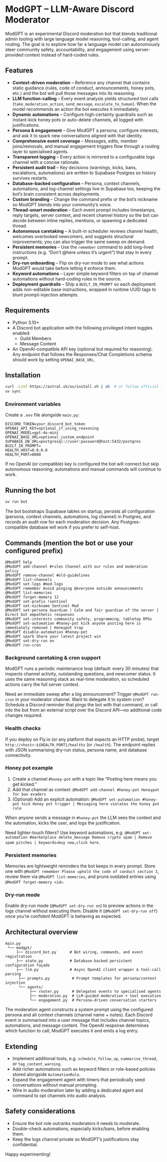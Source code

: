 # ModGPT – LLM-Aware Discord Moderator

ModGPT is an experimental Discord moderation bot that blends traditional admin tooling with large language model reasoning, tool-calling, and agent routing. The goal is to explore how far a language model can autonomously steer community safety, accountability, and engagement using server-provided context instead of hard-coded rules.

## Features

- **Context-driven moderation** – Reference any channel that contains static guidance (rules, code of conduct, announcements, honey pots, etc.) and the bot will pull those messages into its reasoning.
- **LLM function-calling** – Every event analysis yields structured tool calls (`take_moderation_action`, `send_message`, `escalate_to_human`). When the model recommends an action the bot executes it immediately.
- **Dynamic automations** – Configure high-certainty guardrails such as instant-kick honey pots or auto-delete channels, all logged with justifications.
- **Persona & engagement** – Give ModGPT a persona, configure interests, and ask it to spark new conversations aligned with that identity.
- **Comprehensive event coverage** – Messages, edits, member joins/removals, and manual engagement triggers flow through a routing layer to specialised agents.
- **Transparent logging** – Every action is mirrored to a configurable logs channel with a concise rationale.
- **Persistent audit trail** – Key decisions (warnings, kicks, bans, escalations, automations) are written to Supabase Postgres so history survives restarts.
- **Database-backed configuration** – Persona, context channels, automations, and log-channel settings live in Supabase too, keeping the bot’s brain consistent across deployments.
- **Custom branding** – Change the command prefix or the bot’s nickname so ModGPT blends into your community’s voice.
- **Thread-smart moderation** – Each event prompt includes timestamps, reply targets, server context, and recent channel history so the bot can decide between inline replies, mentions, or spawning a dedicated thread.
- **Autonomous caretaking** – A built-in scheduler reviews channel health, welcomes overlooked newcomers, and suggests structural improvements; you can also trigger the same sweep on demand.
- **Persistent memories** – Use the `remember` command to add long-lived instructions (e.g. “Don’t @here unless it’s urgent”) that stay in every prompt.
- **Dry-run onboarding** – Flip on dry-run mode to see what actions ModGPT would take before letting it enforce them.
- **Keyword automations** – Layer simple keyword filters on top of channel automations without hard-coding rules in the source.
- **Deployment guardrails** – Ship a `BUILT_IN_PROMPT` so each deployment adds non-editable base instructions, wrapped in runtime UUID tags to blunt prompt-injection attempts.

## Requirements

- Python 3.10+
- A Discord bot application with the following privileged intent toggles enabled:
  - Guild Members
  - Message Content
- An OpenAI-compatible API key (optional but required for reasoning). Any endpoint that follows the Responses/Chat Completions schema should work by setting `OPENAI_BASE_URL`.

## Installation

```bash
curl -LsSf https://astral.sh/uv/install.sh | sh  # or follow official instructions
uv sync
```

### Environment variables

Create a `.env` file alongside `main.py`:

```
DISCORD_TOKEN=your_discord_bot_token
OPENAI_API_KEY=optional_if_using_reasoning
OPENAI_MODEL=gpt-4o-mini
OPENAI_BASE_URL=optional_custom_endpoint
SUPABASE_DB_URL=postgresql://user:password@host:5432/postgres
BUILT_IN_PROMPT=
HEALTH_HOST=0.0.0.0
HEALTH_PORT=8080
```

If no OpenAI (or compatible) key is configured the bot will connect but skip autonomous reasoning; automations and manual commands will continue to work.

## Running the bot

```bash
uv run bot
```

The bot bootstraps Supabase tables on startup, persists all configuration (persona, context channels, automations, log channel) in Postgres, and records an audit row for each moderation decision. Any Postgres-compatible database will work if you prefer to self-host.

## Commands (mention the bot or use your configured prefix)

```
@ModGPT help
@ModGPT add-channel #rules Channel with our rules and moderation policy
@ModGPT remove-channel #old-guidelines
@ModGPT list-channels
@ModGPT set-logs #mod-logs
@ModGPT remember Avoid pinging @everyone outside announcements
@ModGPT list-memories
@ModGPT forget-memory 12
@ModGPT set-prefix !sentinel
@ModGPT set-nickname Sentinel Mod
@ModGPT set-persona Guardian | Calm and fair guardian of the server | Direct but empathetic responses
@ModGPT set-interests community safety, programming, tabletop RPGs
@ModGPT set-automation #honey-pot kick anyone posting here is immediately removed | Honeypot trap
@ModGPT disable-automation #honey-pot
@ModGPT spark Share your latest project win
@ModGPT set-dry-run on
@ModGPT run-cron
```

### Background caretaking & cron support

ModGPT runs a periodic maintenance loop (default: every 30 minutes) that inspects channel activity, outstanding questions, and newcomer status. It uses the same reasoning stack as real-time moderation, so scheduled actions carry the full server context.

Need an immediate sweep after a big announcement? Trigger `@ModGPT run-cron` in your moderator channel. Want to delegate it to system cron? Schedule a Discord reminder that pings the bot with that command, or call into the bot from an external script over the Discord API—no additional code changes required.

### Health checks

If you deploy on Fly.io (or any platform that expects an HTTP probe), target `http://<host>:${HEALTH_PORT}/healthz` (or `/health`). The endpoint replies with JSON summarising dry-run status, persona name, and database connectivity.

### Honey pot example

1. Create a channel `#honey-pot` with a topic like “Posting here means you get kicked.”
2. Add that channel as context: `@ModGPT add-channel #honey-pot Honeypot for ban evaders`
3. (Optional) Add an explicit automation: `@ModGPT set-automation #honey-pot kick Honey pot trigger | Messaging here violates the honey pot rule`

When anyone sends a message in `#honey-pot` the LLM sees the context and the automation, kicks the user, and logs the justification.

Need lighter-touch filters? Use keyword automations, e.g. `@ModGPT set-automation #marketplace delete_message Remove crypto spam | Remove spam pitches | keywords=buy now,click here`.

### Persistent memories

Memories are lightweight reminders the bot keeps in every prompt. Store one with `@ModGPT remember Please uphold the code of conduct section 3`, review them via `@ModGPT list-memories`, and prune outdated entries using `@ModGPT forget-memory <id>`.

### Dry-run mode

Enable dry-run mode (`@ModGPT set-dry-run on`) to preview actions in the logs channel without executing them. Disable it (`@ModGPT set-dry-run off`) once you’re confident ModGPT is behaving as expected.

## Architectural overview

```
main.py
 └── modgpt/
     ├── discord_bot.py      # Bot wiring, commands, and event registration
     ├── state.py            # Database-backed persistent configuration façade
     ├── llm.py              # Async OpenAI client wrapper & tool-call parsing
      ├── prompts.py          # Prompt templates for persona/context injection
      └── agents/
           ├── router.py      # Delegates events to specialised agents
           ├── moderation.py  # LLM-guided moderation + tool execution
           └── engagement.py  # Persona-driven conversation starters
```

The moderation agent constructs a system prompt using the configured persona and all context channels (channel name + notes). Each Discord event is summarised into a user message that includes channel topics, automations, and message content. The OpenAI response determines which function to call; ModGPT executes it and emits a log entry.

## Extending

- Implement additional tools, e.g. `schedule_follow_up`, `summarise_thread`, or `tag_content_warning`.
- Add richer automations such as keyword filters or role-based policies stored alongside `AutomationRule`.
- Expand the engagement agent with timers that periodically seed conversations without manual prompting.
- Wire in audio moderation later by adding a dedicated agent and command to opt channels into audio analysis.

## Safety considerations

- Ensure the bot role outranks moderators it needs to moderate.
- Double-check automations, especially kicks/bans, before enabling them.
- Keep the logs channel private so ModGPT’s justifications stay confidential.

Happy experimenting!

